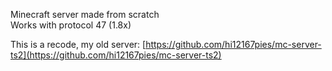 Minecraft server made from scratch\
Works with protocol 47 (1.8x)

This is a recode, my old server: [https://github.com/hi12167pies/mc-server-ts2](https://github.com/hi12167pies/mc-server-ts2)
